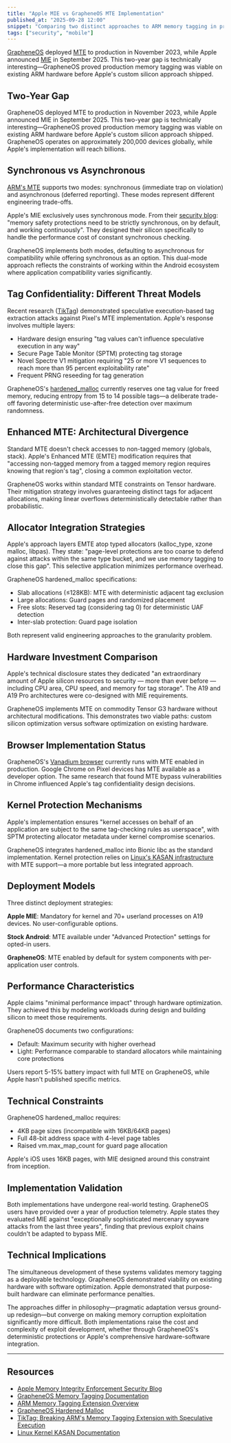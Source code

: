 ```yaml
---
title: "Apple MIE vs GrapheneOS MTE Implementation"
published_at: "2025-09-28 12:00"
snippet: "Comparing two distinct approaches to ARM memory tagging in production."
tags: ["security", "mobile"]
---
```


[GrapheneOS](https://grapheneos.org/) deployed [MTE](https://grapheneos.org/features#memory-safety) to production in November 2023, while Apple announced [MIE](https://security.apple.com/blog/memory-integrity-enforcement) in September 2025. This two-year gap is technically interesting—GrapheneOS proved production memory tagging was viable on existing ARM hardware before Apple's custom silicon approach shipped.

## Two-Year Gap

GrapheneOS deployed MTE to production in November 2023, while Apple announced MIE in September 2025. This two-year gap is technically interesting—GrapheneOS proved production memory tagging was viable on existing ARM hardware before Apple's custom silicon approach shipped. GrapheneOS operates on approximately 200,000 devices globally, while Apple's implementation will reach billions.

## Synchronous vs Asynchronous

[ARM's MTE](https://newsroom.arm.com/blog/memory-safety-arm-memory-tagging-extension) supports two modes: synchronous (immediate trap on violation) and asynchronous (deferred reporting). These modes represent different engineering trade-offs.

Apple's MIE exclusively uses synchronous mode. From their [security blog](https://security.apple.com/blog/memory-integrity-enforcement): "memory safety protections need to be strictly synchronous, on by default, and working continuously". They designed their silicon specifically to handle the performance cost of constant synchronous checking.

GrapheneOS implements both modes, defaulting to asynchronous for compatibility while offering synchronous as an option. This dual-mode approach reflects the constraints of working within the Android ecosystem where application compatibility varies significantly.

## Tag Confidentiality: Different Threat Models

Recent research ([TikTag](https://arxiv.org/abs/2406.08719)) demonstrated speculative execution-based tag extraction attacks against Pixel's MTE implementation. Apple's response involves multiple layers:

- Hardware design ensuring "tag values can't influence speculative execution in any way"
- Secure Page Table Monitor (SPTM) protecting tag storage
- Novel Spectre V1 mitigation requiring "25 or more V1 sequences to reach more than 95 percent exploitability rate"
- Frequent PRNG reseeding for tag generation

GrapheneOS's [hardened_malloc](https://github.com/GrapheneOS/hardened_malloc) currently reserves one tag value for freed memory, reducing entropy from 15 to 14 possible tags—a deliberate trade-off favoring deterministic use-after-free detection over maximum randomness.

## Enhanced MTE: Architectural Divergence

Standard MTE doesn't check accesses to non-tagged memory (globals, stack). Apple's Enhanced MTE (EMTE) modification requires that "accessing non-tagged memory from a tagged memory region requires knowing that region's tag", closing a common exploitation vector.

GrapheneOS works within standard MTE constraints on Tensor hardware. Their mitigation strategy involves guaranteeing distinct tags for adjacent allocations, making linear overflows deterministically detectable rather than probabilistic.

## Allocator Integration Strategies

Apple's approach layers EMTE atop typed allocators (kalloc_type, xzone malloc, libpas). They state: "page-level protections are too coarse to defend against attacks within the same type bucket, and we use memory tagging to close this gap". This selective application minimizes performance overhead.

GrapheneOS hardened_malloc specifications:
- Slab allocations (≤128KB): MTE with deterministic adjacent tag exclusion
- Large allocations: Guard pages and randomized placement
- Free slots: Reserved tag (considering tag 0) for deterministic UAF detection
- Inter-slab protection: Guard page isolation

Both represent valid engineering approaches to the granularity problem.

## Hardware Investment Comparison

Apple's technical disclosure states they dedicated "an extraordinary amount of Apple silicon resources to security — more than ever before — including CPU area, CPU speed, and memory for tag storage". The A19 and A19 Pro architectures were co-designed with MIE requirements.

GrapheneOS implements MTE on commodity Tensor G3 hardware without architectural modifications. This demonstrates two viable paths: custom silicon optimization versus software optimization on existing hardware.

## Browser Implementation Status

GrapheneOS's [Vanadium browser](https://grapheneos.org/features#web-browsing) currently runs with MTE enabled in production. Google Chrome on Pixel devices has MTE available as a developer option. The same research that found MTE bypass vulnerabilities in Chrome influenced Apple's tag confidentiality design decisions.

## Kernel Protection Mechanisms

Apple's implementation ensures "kernel accesses on behalf of an application are subject to the same tag-checking rules as userspace", with SPTM protecting allocator metadata under kernel compromise scenarios.

GrapheneOS integrates hardened_malloc into Bionic libc as the standard implementation. Kernel protection relies on [Linux's KASAN infrastructure](https://www.kernel.org/doc/html/latest/dev-tools/kasan.html) with MTE support—a more portable but less integrated approach.

## Deployment Models

Three distinct deployment strategies:

**Apple MIE**: Mandatory for kernel and 70+ userland processes on A19 devices. No user-configurable options.

**Stock Android**: MTE available under "Advanced Protection" settings for opted-in users.

**GrapheneOS**: MTE enabled by default for system components with per-application user controls.

## Performance Characteristics

Apple claims "minimal performance impact" through hardware optimization. They achieved this by modeling workloads during design and building silicon to meet those requirements.

GrapheneOS documents two configurations:
- Default: Maximum security with higher overhead
- Light: Performance comparable to standard allocators while maintaining core protections

Users report 5-15% battery impact with full MTE on GrapheneOS, while Apple hasn't published specific metrics.

## Technical Constraints

GrapheneOS hardened_malloc requires:
- 4KB page sizes (incompatible with 16KB/64KB pages)
- Full 48-bit address space with 4-level page tables
- Raised vm.max_map_count for guard page allocation

Apple's iOS uses 16KB pages, with MIE designed around this constraint from inception.

## Implementation Validation

Both implementations have undergone real-world testing. GrapheneOS users have provided over a year of production telemetry. Apple states they evaluated MIE against "exceptionally sophisticated mercenary spyware attacks from the last three years", finding that previous exploit chains couldn't be adapted to bypass MIE.

## Technical Implications

The simultaneous development of these systems validates memory tagging as a deployable technology. GrapheneOS demonstrated viability on existing hardware with software optimization. Apple demonstrated that purpose-built hardware can eliminate performance penalties.

The approaches differ in philosophy—pragmatic adaptation versus ground-up redesign—but converge on making memory corruption exploitation significantly more difficult. Both implementations raise the cost and complexity of exploit development, whether through GrapheneOS's deterministic protections or Apple's comprehensive hardware-software integration.

---

## Resources

- [Apple Memory Integrity Enforcement Security Blog](https://security.apple.com/blog/memory-integrity-enforcement)
- [GrapheneOS Memory Tagging Documentation](https://grapheneos.org/features#memory-safety)
- [ARM Memory Tagging Extension Overview](https://newsroom.arm.com/blog/memory-safety-arm-memory-tagging-extension)
- [GrapheneOS Hardened Malloc](https://github.com/GrapheneOS/hardened_malloc)
- [TikTag: Breaking ARM's Memory Tagging Extension with Speculative Execution](https://arxiv.org/abs/2406.08719)
- [Linux Kernel KASAN Documentation](https://www.kernel.org/doc/html/latest/dev-tools/kasan.html)
